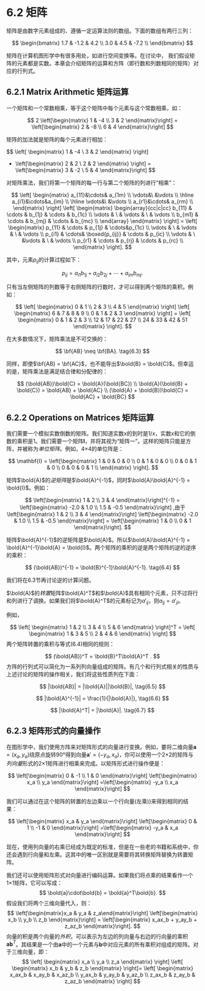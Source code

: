 # 6.2 矩阵

矩阵是由数字元素组成的、遵循一定运算法则的数组。下面的数组有两行三列：

$$
\begin{bmatrix}
1.7 & -1.2 & 4.2 \\
3.0 & 4.5 & -7.2 \\
\end{bmatrix}
$$

矩阵在计算机图形学中有很多用处，如进行空间变换等。在讨论中， 我们假设矩阵的元素都是实数。本章会介绍矩阵的运算和方阵（即行数和列数相同的矩阵）对应的行列式。

## 6.2.1 Matrix Arithmetic 矩阵运算

一个矩阵和一个常数相乘，等于这个矩阵中每个元素与这个常数相乘，如：

$$
2 \left[\begin{matrix}
1 & -4 \\
3 & 2
\end{matrix}\right]
= \left[\begin{matrix}
2 & -8 \\
6 & 4
\end{matrix}\right]
$$

矩阵的加法就是矩阵的每个元素进行相加：

$$
\left[ \begin{matrix}
1 & -4 \\
3 & 2
\end{matrix} \right]
+ \left[\begin{matrix}
2 & 2 \\
2 & 2
\end{matrix} \right]
= \left[\begin{matrix}
3 & -2 \\
5 & 4
\end{matrix}\right]
$$

对矩阵乘法，我们将第一个矩阵的每一行与第二个矩阵的列进行“相乘”：

$$
\left[ \begin{matrix}
a_{11}&\cdots& a_{1m} \\
\vdots&\ &\vdots \\
\hline a_{i1}&\cdots&a_{im} \\
\hline \vdots&\ &\vdots \\
a_{r1}&\cdots& a_{rm} \\
\end{matrix} \right]
\left[ \begin{matrix} \begin{array}{cc|c|cc}
b_{11} & \cdots & b_{1j} & \cdots & b_{1c} \\
\vdots & \  & \vdots & \  & \vdots \\
b_{m1} & \cdots & b_{mj} & \cdots & b_{mc} \\
\end{array} \end{matrix} \right] =
\left[ \begin{matrix}
p_{11} & \cdots & p_{1j} & \cdots&p_{1c} \\
\vdots & \ & \vdots & \  & \vdots \\
p_{i1} & \cdots& \boxed{p_{ij}} & \cdots & p_{ic} \\
\vdots & \ &\vdots & \ & \vdots \\
p_{r1} & \cdots & p_{rj} &  \cdots & p_{rc} \\
\end{matrix} \right].
$$

其中，元素$p_{ij}$的计算过程如下：

$$
p_{ij} = a_{i1}b_{1j} + a_{i2}b_{2j} + \cdots + a_{im}b_{mj}. \tag{6.2}
$$

只有当左侧矩阵的列数等于右侧矩阵的行数时，才可以得到两个矩阵的乘积。例如：

$$
\left[ \begin{matrix}
0 & 1 \\
2 & 3 \\
4 & 5 \end{matrix} \right]
\left[ \begin{matrix}
6 & 7 & 8 & 9 \\
0 & 1 & 2 & 3
\end{matrix} \right]
= \left[ \begin{matrix}
0 & 1 & 2 & 3 \\
12 & 17 & 22 & 27 \\
24 & 33 & 42 & 51
\end{matrix} \right].
$$

在大多数情况下，矩阵乘法是不可交换的：

$$
\bf{AB} \neq \bf{BA}. \tag{6.3}
$$

同样，即使$\bf{AB} = \bf{AC}$，也不能导出$\bold{B} = \bold{C}$。但幸运的是，矩阵乘法是满足结合律和分配律的：

$$
(\bold{AB})\bold{C} = \bold{A}(\bold{BC}) \\
\bold{A}(\bold{B} + \bold{C}) = \bold{AB} + \bold{AC} \\ 
(\bold{A} + \bold{B})\bold{C} = \bold{AC} + \bold{BC}
$$

## 6.2.2 Operations on Matrices 矩阵运算

我们需要一个模拟实数倒数的矩阵。我们知道实数$x$的到时是$1/x$，实数$x$和它的倒数的乘积是1。我们需要一个矩阵$\mathbf{I}$，并将其视为“矩阵一”。这样的矩阵只能是方阵，并被称为*单位矩阵*。例如，4×4的单位阵是：

$$
\mathbf{I} = \left[\begin{matrix}
1 & 0 & 0 & 0 \\
0 & 1 & 0 & 0 \\
0 & 0 & 1 & 0 \\
0 & 0 & 0 & 1 \\
\end{matrix} \right].
$$

矩阵$\bold{A}$的*逆矩阵*是$\bold{A}^{-1}$，同时$\bold{A}\bold{A}^{-1} = \bold{I}$。例如：

$$
\left[\begin{matrix}
1 & 2 \\
3 & 4
\end{matrix}\right]^{-1} = 
\left[\begin{matrix}
-2.0 & 1.0 \\
1.5 & -0.5
\end{matrix}\right] ,由于 
\left[\begin{matrix}
1 & 2 \\
3 & 4
\end{matrix}\right]
\left[\begin{matrix}
-2.0 & 1.0 \\
1.5 & -0.5
\end{matrix}\right] = 
\left[\begin{matrix}
1 & 0 \\
0 & 1
\end{matrix}\right].
$$

矩阵$\bold{A}^{-1}$的逆矩阵是$\bold{A}$。所以$\bold{A}\bold{A}^{-1} = \bold{A}^{-1}\bold{A} = \bold{I}$。两个矩阵的乘积的逆是两个矩阵的逆的逆序的乘积：

$$
(\bold{AB})^{-1} = \bold{B}^{-1}\bold{A}^{-1}. \tag{6.4}
$$

我们将在6.3节再讨论逆的计算问题。

$\bold{A}$的*转置*矩阵$\bold{A}^T$和$\bold{A}$具有相同个元素，只不过将行和列进行了调换。如果我们将$\bold{A}^T$的元素标记为$a'_{ij}$，则$a_{ij} = a'_{ji}$。

例如，

$$
\left[ \begin{matrix} 1 & 2 \\
3 & 4 \\
5 & 6 \end{matrix} \right]^T = \left[ \begin{matrix}
1 & 3 & 5 \\
2 & 4 & 6
\end{matrix} \right]
$$
两个矩阵转置的乘积与等式(6.4)相同的规则：


$$
(\bold{AB})^T = \bold{B}^T\bold{A}^T .
$$
方阵的行列式可以简化为一系列列向量组成的矩阵。有几个和行列式相关的性质与上述讨论的矩阵的操作相关，我们将这些性质列在下面：

$$
|\bold{AB}| = |\bold{A}||\bold{B}|, \tag{6.5}
$$

$$
|\bold{A}^{-1}| = \frac{1}{|\bold{A}|}, \tag{6.6}
$$

$$
|\bold{A}^T| = |\bold{A}|. \tag{6.7}
$$

## 6.2.3 矩阵形式的向量操作

在图形学中，我们使用方阵来对矩阵形式的向量进行变换。例如，要将二维向量$\boldsymbol{a} = (x_a, y_a)$绕原点旋转90°得到向量$\boldsymbol{a}' = (-y_a, x_a)$，你可以使用一个2×2的矩阵与*列向量*形式的2×1矩阵进行相乘来完成。以矩阵形式进行操作便是：

$$
\left[\begin{matrix} 
0 & -1 \\
1 & 0
\end{matrix}\right]
\left[\begin{matrix}
x_a \\
y_a 
\end{matrix}\right]
=\left[\begin{matrix} 
-y_a \\
x_a 
\end{matrix}\right]
$$

我们可以通过在这个矩阵的转置的左边乘以一个行向量(左乘))来得到相同的结果：

$$
\left[\begin{matrix}
x_a & y_a 
\end{matrix}\right]
\left[\begin{matrix} 
0 & 1 \\ 
-1 & 0
\end{matrix}\right]
=\left[\begin{matrix} 
-y_a & x_a 
\end{matrix}\right]
$$

现在，使用列向量的右乘已经成为既定的标准，但是在一些老的书籍和系统中，你还会遇到行向量和左乘。这其中的唯一区别就是需要将其转换矩阵替换为转置矩阵。

我们还可以使用矩阵形式对向量进行编码运算。如果我们将点乘的结果看作一个1×1矩阵，它可以写成：
$$
\bold{a}\cdot\bold{b} = \bold{a}^T\bold{b}.
$$
假设我们将两个三维向量代入，则：
$$
\left[\begin{matrix}x_a & y_a & z_a\end{matrix}\right]
\left[\begin{matrix}
x_b \\
y_b \\
z_b
\end{matrix}\right] = \left[\begin{matrix}
x_ax_b + y_ay_b + z_az_b
\end{matrix}\right].
$$
向量的积是两个向量的*外积*，可以表示为左边的列向量与右边的行向量的乘积$\boldsymbol{ab}^T$。其结果是一个由$\boldsymbol{a}$中的一个元素与$\boldsymbol{b}$中对应元素的所有乘积对组成的矩阵。对于三维向量，即：
$$
\left[ \begin{matrix}
x_a \\
y_a \\
z_a
\end{matrix} \right]
\left[ \begin{matrix} 
x_b & y_b & z_b \end{matrix} \right]=
\left[ \begin{matrix} 
x_ax_b & x_ay_b & x_az_b \\
y_ax_b & y_ay_b & y_az_b \\
z_ax_b & z_ay_b & z_az_b 
\end{matrix} \right]
$$
